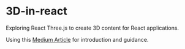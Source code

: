 # 3D-in-react
Exploring React Three.js to create 3D content for React applications.

Using this [Medium Article](https://lvimuth.medium.com/introduction-to-react-three-js-a-beginners-guide-to-3d-in-react-3fd589465dae) for introduction and guidance.